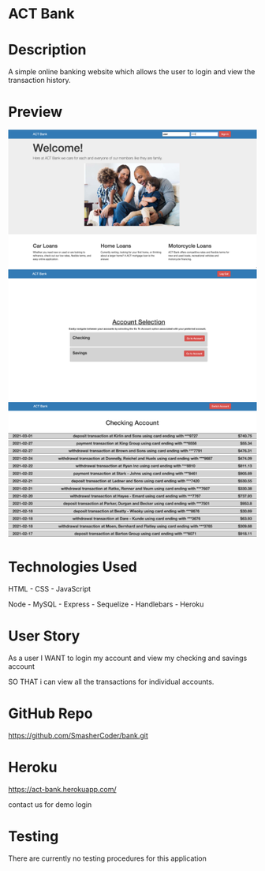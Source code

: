 # ACT Bank

# Description

A simple online banking website which allows the user to login and view the transaction history.

# Preview

![View](./public/images/Homepage.png)
![View](./public/images/Acctselection.png)
![View](./public/images/Transactions.png)


# Technologies Used

  HTML - CSS - JavaScript 
 
 Node - MySQL - Express - Sequelize - Handlebars - Heroku

 
 # User Story

 As a user 
 I WANT to login my account and view my checking and savings account
 
 SO THAT i can view all the transactions for individual accounts.

 # GitHub Repo

 https://github.com/SmasherCoder/bank.git


 # Heroku 
 https://act-bank.herokuapp.com/

 contact us for demo login

 # Testing 

 There are currently no testing procedures for this application






